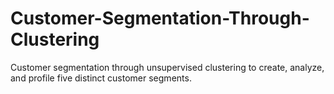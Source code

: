 # Customer-Segmentation-Through-Clustering
Customer segmentation through unsupervised clustering to create, analyze, and profile five distinct customer segments.
